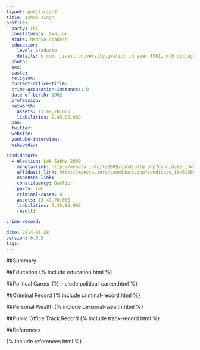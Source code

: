 ```yaml
---
layout: politician2
title: ashok singh
profile: 
  party: INC
  constituency: Gwalior
  state: Madhya Pradesh
  education: 
    level: Graduate
    details: b.com. jiwaji university,gwalior in year 1981, mlb college,gwalior
  photo: 
  sex: 
  caste: 
  religion: 
  current-office-title: 
  crime-accusation-instances: 0
  date-of-birth: 1962
  profession: 
  networth: 
    assets: 13,49,70,000
    liabilities: 2,45,85,900
  pan: 
  twitter: 
  website: 
  youtube-interview: 
  wikipedia: 

candidature: 
  - election: Lok Sabha 2009
    myneta-link: http://myneta.info/ls2009/candidate.php?candidate_id=5106
    affidavit-link: http://myneta.info/candidate.php?candidate_id=5106&scan=original
    expenses-link: 
    constituency: Gwalior 
    party: INC
    criminal-cases: 0
    assets: 13,49,70,000
    liabilities: 2,45,85,900
    result:  

crime-record: 

date: 2014-01-28
version: 0.0.5
tags: 
---
```

##Summary


##Education
{% include education.html %}


##Political Career
{% include political-career.html %}


##Criminal Record
{% include criminal-record.html %}


##Personal Wealth
{% include personal-wealth.html %}


##Public Office Track Record
{% include track-record.html %}


##References


{% include references.html %}